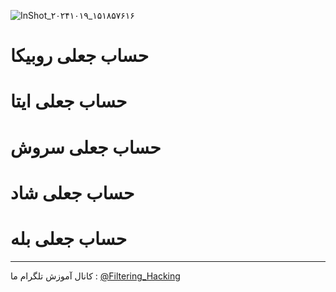 ![InShot_۲۰۲۴۱۰۱۹_۱۵۱۸۵۷۶۱۶](https://github.com/user-attachments/assets/f90517a6-affd-47ba-8e53-58e4aa30260d)
# حساب جعلی روبیکا 
# حساب جعلی ایتا
# حساب جعلی سروش
# حساب جعلی شاد
# حساب جعلی بله
-------
کانال آموزش تلگرام ما :
[@Filtering_Hacking](https://t.me/Filtering_Hacking)
